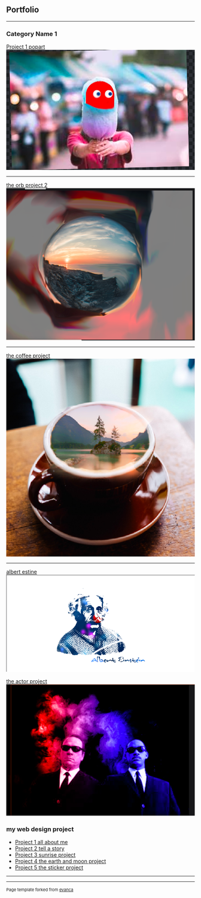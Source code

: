 ## Portfolio

---

### Category Name 1 

[Project 1 popart](/sample_page)
<img src="images/the pop art.png?raw=true"/>

---
[the orb project 2](/pdf/sample_presentation.pdf)
<img src="images/the orb .png?raw=true"/>

---
[the coffee project](http://example.com/)
<img src="images/the cup of joe.png?raw=true"/>

---
[albert estine](http://example.com/)
<img src="images/albert.png?raw=true"/>

[the actor project](http://example.com/)
<img src="images/Screen Shot 2022-12-15 at 9.14.21 AM.png?raw=true"/>
### my web design project

- [Project 1 all about me](https://trinket.io/html/101b1068d3)
- [Project 2 tell a story](https://trinket.io/html/b343e09381)
- [Project 3 sunrise project](https://trinket.io/html/1a1620ecbe)
- [Project 4 the earth and moon project](https://trinket.io/html/16605bfb7c)
- [Project 5 the sticker project](https://trinket.io/html/0d129b493c)

---




---
<p style="font-size:11px">Page template forked from <a href="https://github.com/evanca/quick-portfolio">evanca</a></p>
<!-- Remove above link if you don't want to attibute -->
